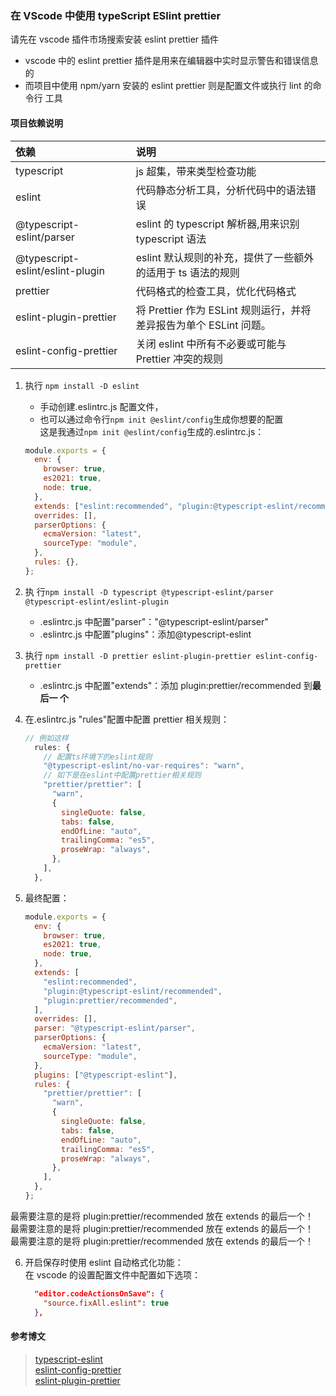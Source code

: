 ### 在 VScode 中使用 typeScript ESlint prettier

请先在 vscode 插件市场搜索安装 eslint prettier 插件

- vscode 中的 eslint prettier 插件是用来在编辑器中实时显示警告和错误信息的
- 而项目中使用 npm/yarn 安装的 eslint prettier 则是配置文件或执行 lint 的命令行
  工具

#### 项目依赖说明

| 依赖                             | 说明                                                               |
| :------------------------------- | :----------------------------------------------------------------- |
| typescript                       | js 超集，带来类型检查功能                                          |
| eslint                           | 代码静态分析工具，分析代码中的语法错误                             |
| @typescript-eslint/parser        | eslint 的 typescript 解析器,用来识别 typescript 语法               |
| @typescript-eslint/eslint-plugin | eslint 默认规则的补充，提供了一些额外的适用于 ts 语法的规则        |
| prettier                         | 代码格式的检查工具，优化代码格式                                   |
| eslint-plugin-prettier           | 将 Prettier 作为 ESLint 规则运行，并将差异报告为单个 ESLint 问题。 |
| eslint-config-prettier           | 关闭 eslint 中所有不必要或可能与 Prettier 冲突的规则               |

1. 执行 `npm install -D eslint`
   - 手动创建.eslintrc.js 配置文件，
   - 也可以通过命令行`npm init @eslint/config`生成你想要的配置  
     这是我通过`npm init @eslint/config`生成的.eslintrc.js：
   ```js
   module.exports = {
     env: {
       browser: true,
       es2021: true,
       node: true,
     },
     extends: ["eslint:recommended", "plugin:@typescript-eslint/recommended"],
     overrides: [],
     parserOptions: {
       ecmaVersion: "latest",
       sourceType: "module",
     },
     rules: {},
   };
   ```
2. 执
   行`npm install -D typescript @typescript-eslint/parser @typescript-eslint/eslint-plugin`
   - .eslintrc.js 中配置"parser"："@typescript-eslint/parser"
   - .eslintrc.js 中配置"plugins"：添加@typescript-eslint
3. 执行 `npm install -D prettier eslint-plugin-prettier eslint-config-prettier`
   - .eslintrc.js 中配置"extends"：添加 plugin:prettier/recommended 到**最后一
     个**
4. 在.eslintrc.js "rules"配置中配置 prettier 相关规则：

   ```js
   // 例如这样
     rules: {
       // 配置ts环境下的eslint规则
       "@typescript-eslint/no-var-requires": "warn",
       // 如下是在eslint中配置prettier相关规则
       "prettier/prettier": [
         "warn",
         {
           singleQuote: false,
           tabs: false,
           endOfLine: "auto",
           trailingComma: "es5",
           proseWrap: "always",
         },
       ],
     },
   ```

5. 最终配置：

   ```js
   module.exports = {
     env: {
       browser: true,
       es2021: true,
       node: true,
     },
     extends: [
       "eslint:recommended",
       "plugin:@typescript-eslint/recommended",
       "plugin:prettier/recommended",
     ],
     overrides: [],
     parser: "@typescript-eslint/parser",
     parserOptions: {
       ecmaVersion: "latest",
       sourceType: "module",
     },
     plugins: ["@typescript-eslint"],
     rules: {
       "prettier/prettier": [
         "warn",
         {
           singleQuote: false,
           tabs: false,
           endOfLine: "auto",
           trailingComma: "es5",
           proseWrap: "always",
         },
       ],
     },
   };
   ```

最需要注意的是将 plugin:prettier/recommended 放在 extends 的最后一个！  
最需要注意的是将 plugin:prettier/recommended 放在 extends 的最后一个！  
最需要注意的是将 plugin:prettier/recommended 放在 extends 的最后一个！

6. 开启保存时使用 eslint 自动格式化功能：  
   在 vscode 的设置配置文件中配置如下选项：

   ```json
     "editor.codeActionsOnSave": {
       "source.fixAll.eslint": true
     },
   ```

#### 参考博文

> [typescript-eslint](https://typescript-eslint.io/docs/)  
> [eslint-config-prettier](https://github.com/prettier/eslint-config-prettier)  
> [eslint-plugin-prettier](https://github.com/prettier/eslint-plugin-prettier)
